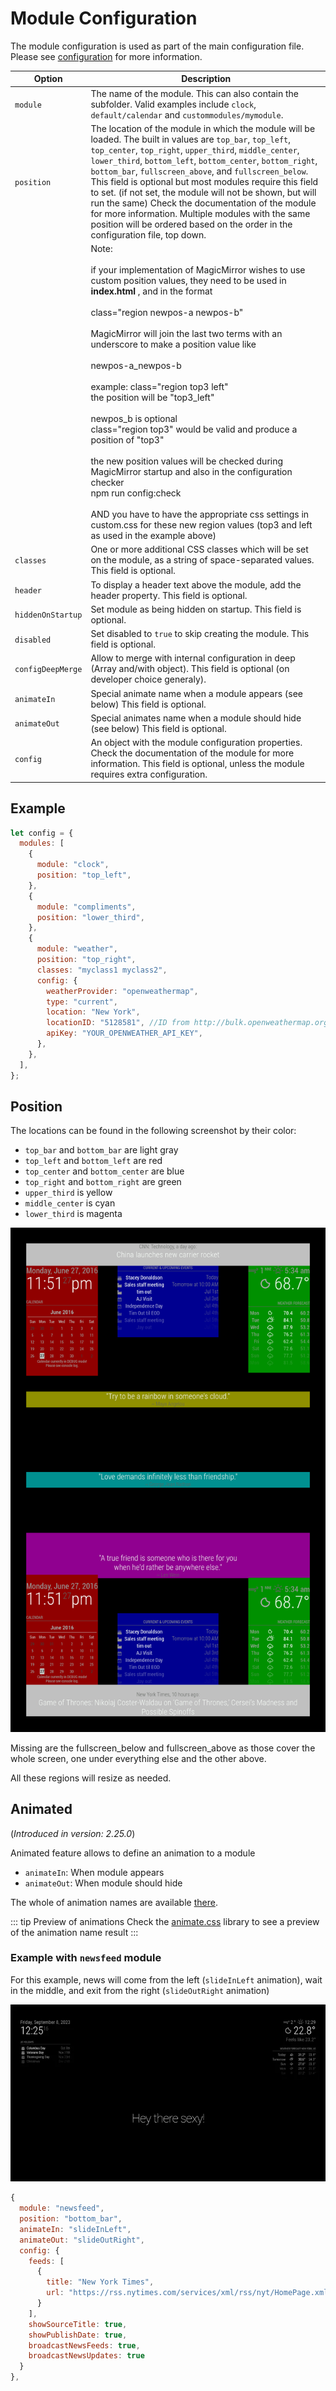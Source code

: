 # Module Configuration

The module configuration is used as part of the main configuration file. Please
see [configuration](/configuration/introduction.md) for more information.

| **Option**        | **Description**                                                                                                                                                                                                                                                                                                                                                                                                                                                                                                                                                                                                                                                                                                                                                                          |
| ----------------- | ---------------------------------------------------------------------------------------------------------------------------------------------------------------------------------------------------------------------------------------------------------------------------------------------------------------------------------------------------------------------------------------------------------------------------------------------------------------------------------------------------------------------------------------------------------------------------------------------------------------------------------------------------------------------------------------------------------------------------------------------------------------------------------------- |
| `module`          | The name of the module. This can also contain the subfolder. Valid examples include `clock`, `default/calendar` and `custommodules/mymodule`.                                                                                                                                                                                                                                                                                                                                                                                                                                                                                                                                                                                                                                            |
| `position`        | The location of the module in which the module will be loaded. The built in values are `top_bar`, `top_left`, `top_center`, `top_right`, `upper_third`, `middle_center`, `lower_third`, `bottom_left`, `bottom_center`, `bottom_right`, `bottom_bar`, `fullscreen_above`, and `fullscreen_below`. This field is optional but most modules require this field to set. (if not set, the module will not be shown, but will run the same) Check the documentation of the module for more information. Multiple modules with the same position will be ordered based on the order in the configuration file, top down.                                                                                                                                                                       |
|                   | Note: <br><br>if your implementation of MagicMirror wishes to use custom position values, they need to be used in **index.html** , and in the format <br><br>class="region newpos-a newpos-b"<br> <br>MagicMirror will join the last two terms with an underscore to make a position value like <br><br>newpos-a_newpos-b<br><br>example: class="region top3 left" <br>the position will be "top3_left"<br><br>newpos_b is optional<br>class="region top3" would be valid and produce a position of "top3"<br><br>the new position values will be checked during MagicMirror startup and also in the configuration checker <br> npm run config:check <br><br> AND you have to have the appropriate css settings in custom.css for these new region values (top3 and left as used in the example above) |
| `classes`         | One or more additional CSS classes which will be set on the module, as a string of space-separated values. This field is optional.                                                                                                                                                                                                                                                                                                                                                                                                                                                                                                                                                                                                                                                       |
| `header`          | To display a header text above the module, add the header property. This field is optional.                                                                                                                                                                                                                                                                                                                                                                                                                                                                                                                                                                                                                                                                                              |
| `hiddenOnStartup` | Set module as being hidden on startup. This field is optional.                                                                                                                                                                                                                                                                                                                                                                                                                                                                                                                                                                                                                                                                                                                           |
| `disabled`        | Set disabled to `true` to skip creating the module. This field is optional.                                                                                                                                                                                                                                                                                                                                                                                                                                                                                                                                                                                                                                                                                                              |
| `configDeepMerge` | Allow to merge with internal configuration in deep (Array and/with object). This field is optional (on developer choice generaly).                                                                                                                                                                                                                                                                                                                                                                                                                                                                                                                                                                                                                                                       |
| `animateIn`       | Special animate name when a module appears (see below) This field is optional.                                                                                                                                                                                                                                                                                                                                                                                                                                                                                                                                                                                                                                                                                                           |
| `animateOut`      | Special animates name when a module should hide (see below) This field is optional.                                                                                                                                                                                                                                                                                                                                                                                                                                                                                                                                                                                                                                                                                                      |
| `config`          | An object with the module configuration properties. Check the documentation of the module for more information. This field is optional, unless the module requires extra configuration.                                                                                                                                                                                                                                                                                                                                                                                                                                                                                                                                                                                                  |

## Example

```javascript
let config = {
  modules: [
    {
      module: "clock",
      position: "top_left",
    },
    {
      module: "compliments",
      position: "lower_third",
    },
    {
      module: "weather",
      position: "top_right",
      classes: "myclass1 myclass2",
      config: {
        weatherProvider: "openweathermap",
        type: "current",
        location: "New York",
        locationID: "5128581", //ID from http://bulk.openweathermap.org/sample/city.list.json.gz; unzip the gz file and find your city
        apiKey: "YOUR_OPENWEATHER_API_KEY",
      },
    },
  ],
};
```

## Position

The locations can be found in the following screenshot by their color:

- `top_bar` and `bottom_bar` are light gray
- `top_left` and `bottom_left` are red
- `top_center` and `bottom_center` are blue
- `top_right` and `bottom_right` are green
- `upper_third` is yellow
- `middle_center` is cyan
- `lower_third` is magenta

![Screenshot of Regions](./screenshots/regions.png)

Missing are the fullscreen_below and fullscreen_above as those cover the whole
screen, one under everything else and the other above.

All these regions will resize as needed.

## Animated

(_Introduced in version: 2.25.0_)

Animated feature allows to define an animation to a module

- `animateIn`: When module appears
- `animateOut`: When module should hide

The whole of animation names are available [there](animate.md).

::: tip Preview of animations
Check the [animate.css](https://animate.style/) library to see a preview of 
the animation name result
:::

### Example with `newsfeed` module

For this example, news will come from the left (`slideInLeft` animation), wait
in the middle, and exit from the right (`slideOutRight` animation)

![animateCSS](./screenshots/animate.gif)

```javascript
{
  module: "newsfeed",
  position: "bottom_bar",
  animateIn: "slideInLeft",
  animateOut: "slideOutRight",
  config: {
    feeds: [
      {
        title: "New York Times",
        url: "https://rss.nytimes.com/services/xml/rss/nyt/HomePage.xml"
      }
    ],
    showSourceTitle: true,
    showPublishDate: true,
    broadcastNewsFeeds: true,
    broadcastNewsUpdates: true
  }
},
```
